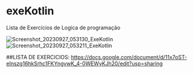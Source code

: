 # exeKotlin

Lista de Exercícios de Logica de programação

![Screenshot_20230927_053130_ExeKotlin](https://github.com/SeuHokage/exeKotlin/assets/54119888/92f5caf2-4854-4aba-841f-aca47cc40c26) ![Screenshot_20230927_053211_ExeKotlin](https://github.com/SeuHokage/exeKotlin/assets/54119888/4eb7697b-ce8f-4886-b518-ae1e43bc3fbc)


##LISTA DE EXERCICIOS: 
https://docs.google.com/document/d/11x7oST-eInszg16hkSrhc1FKYngvwK_4-0WEWyKJh20/edit?usp=sharing
